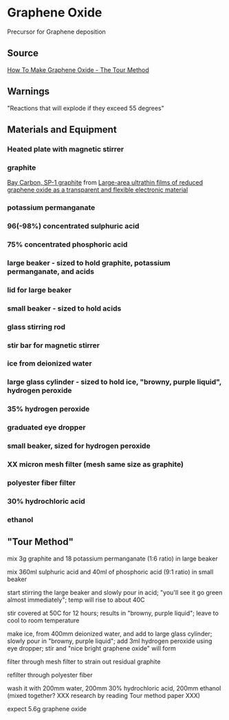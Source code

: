 # Graphene Oxide

Precursor for Graphene deposition 

## Source

[How To Make Graphene Oxide - The Tour Method](https://youtu.be/c17ePPuEaAk)

## Warnings

"Reactions that will explode if they exceed 55 degrees"

## Materials and Equipment

### Heated plate with magnetic stirrer

### graphite

[Bay Carbon, SP-1 graphite](https://www.baycarbon.com/SP1Summary.htm) from [Large-area ultrathin films of reduced graphene oxide as a transparent and flexible electronic material](https://www.nature.com/articles/nnano.2008.83)

### potassium permanganate

### 96(-98%) concentrated sulphuric acid

### 75% concentrated phosphoric acid

### large beaker - sized to hold graphite, potassium permanganate, and acids

### lid for large beaker

### small beaker - sized to hold acids

### glass stirring rod

### stir bar for magnetic stirrer

### ice from deionized water

### large glass cylinder - sized to hold ice, "browny, purple liquid", hydrogen peroxide

### 35% hydrogen peroxide

### graduated eye dropper

### small beaker, sized for hydrogen peroxide

### XX micron mesh filter (mesh same size as graphite)

### polyester fiber filter

### 30% hydrochloric acid

### ethanol

## "Tour Method"

mix 3g graphite and 18 potassium permanganate (1:6 ratio) in large beaker

mix 360ml sulphuric acid and 40ml of phosphoric acid (9:1 ratio) in small beaker

start stirring the large beaker and slowly pour in acid; "you'll see it go green almost immediately"; temp will rise to about 40C

stir covered at 50C for 12 hours; results in "browny, purple liquid"; leave to cool to room temperature

make ice, from 400mm deionized water, and add to large glass cylinder; slowly pour in "browny, purple liquid"; add 3ml hydrogen peroxide using eye dropper; stir and "nice bright graphene oxide" will form

filter through mesh filter to strain out residual graphite

refilter through polyester fiber

wash it with 200mm water, 200mm 30% hydrochloric acid, 200mm ethanol (mixed together? XXX research by reading Tour method paper XXX)

expect 5.6g graphene oxide

